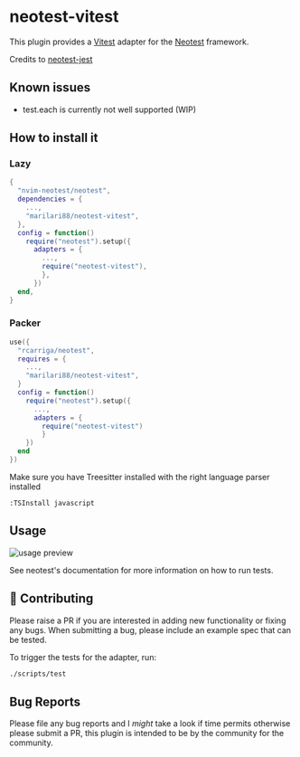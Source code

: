# neotest-vitest

This plugin provides a [Vitest](https://vitest.dev/) adapter for the [Neotest](https://github.com/rcarriga/neotest) framework.

Credits to [neotest-jest](https://github.com/haydenmeade/neotest-jest)

## Known issues

- test.each is currently not well supported (WIP)

## How to install it

### Lazy

```lua
{
  "nvim-neotest/neotest",
  dependencies = {
    ...,
    "marilari88/neotest-vitest",
  },
  config = function()
    require("neotest").setup({
	  adapters = {
        ...,
		require("neotest-vitest"),
        },
      })
  end,
}
```

### Packer

```lua
use({
  "rcarriga/neotest",
  requires = {
    ...,
    "marilari88/neotest-vitest",
  }
  config = function()
    require("neotest").setup({
      ...,
      adapters = {
        require("neotest-vitest")
        }
    })
  end
})
```

Make sure you have Treesitter installed with the right language parser installed

```
:TSInstall javascript
```

## Usage

![usage preview](https://user-images.githubusercontent.com/32909388/185812063-d05d9cc7-b9aa-43ed-915b-cf156e3f0c52.gif)

See neotest's documentation for more information on how to run tests.

## :gift: Contributing

Please raise a PR if you are interested in adding new functionality or fixing any bugs. When submitting a bug, please include an example spec that can be tested.

To trigger the tests for the adapter, run:

```sh
./scripts/test
```

## Bug Reports

Please file any bug reports and I _might_ take a look if time permits otherwise please submit a PR, this plugin is intended to be by the community for the community.
